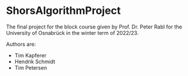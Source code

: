 # ShorsAlgorithmProject
The final project for the block course given by Prof. Dr. Peter Rabl for the University of Osnabrück in the winter term of 2022/23.

Authors are:
- Tim Kapferer
- Hendrik Schmidt
- Tim Petersen
